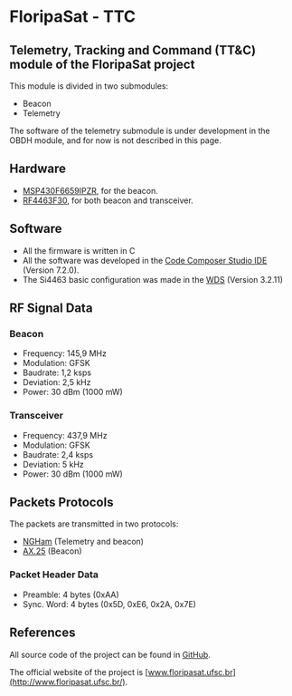 # FloripaSat - TTC
## Telemetry, Tracking and Command (TT&amp;C) module of the FloripaSat project

This module is divided in two submodules:
* Beacon
* Telemetry

The software of the telemetry submodule is under development in the OBDH module, and for now is not described in this page.

## Hardware

* [MSP430F6659IPZR](http://www.ti.com/product/MSP430F6659), for the beacon.
* [RF4463F30](http://www.nicerf.com/product_153_140.html), for both beacon and transceiver.

## Software

* All the firmware is written in C
* All the software was developed in the [Code Composer Studio IDE](http://www.ti.com/tool/ccstudio) (Version 7.2.0).
* The Si4463 basic configuration was made in the [WDS](https://www.silabs.com/products/development-tools/software/wireless-development-suite) (Version 3.2.11)

## RF Signal Data

### Beacon

* Frequency: 145,9 MHz
* Modulation: GFSK
* Baudrate: 1,2 ksps
* Deviation: 2,5 kHz
* Power: 30 dBm (1000 mW)

### Transceiver

* Frequency: 437,9 MHz
* Modulation: GFSK
* Baudrate: 2,4 ksps
* Deviation: 5 kHz
* Power: 30 dBm (1000 mW)

## Packets Protocols

The packets are transmitted in two protocols:

* [NGHam](https://github.com/skagmo/ngham) (Telemetry and beacon)
* [AX.25](http://www.ax25.net/) (Beacon)

### Packet Header Data

* Preamble: 4 bytes (0xAA)
* Sync. Word: 4 bytes (0x5D, 0xE6, 0x2A, 0x7E)

## References

All source code of the project can be found in [GitHub](https://github.com/floripasat).

The official website of the project is [www.floripasat.ufsc.br](http://www.floripasat.ufsc.br/).
